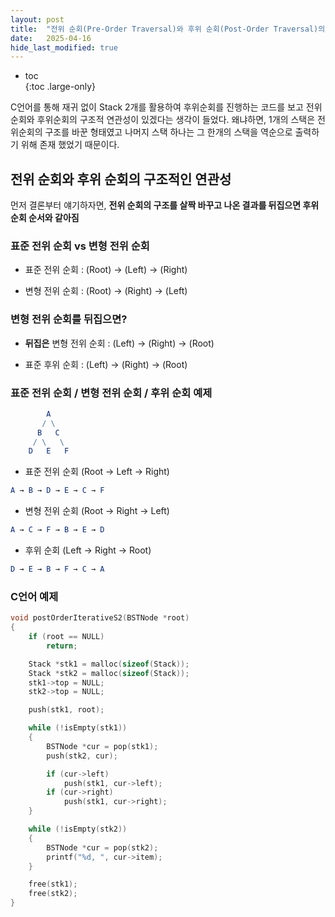 ```yaml
---
layout: post
title:  "전위 순회(Pre-Order Traversal)와 후위 순회(Post-Order Traversal)의 연관성"
date:   2025-04-16
hide_last_modified: true
---
```


* toc  
{:toc .large-only}

C언어를 통해 재귀 없이 Stack 2개를 활용하여 후위순회를 진행하는 코드를 보고 전위순회와 후위순회의 구조적 연관성이 있겠다는 생각이 들었다. 왜냐하면, 1개의 스택은 전위순회의 구조를 바꾼 형태였고 나머지 스택 하나는 그 한개의 스택을 역순으로 출력하기 위해 존재 했었기 때문이다.

## 전위 순회와 후위 순회의 구조적인 연관성

먼저 결론부터 얘기하자면, **전위 순회의 구조를 살짝 바꾸고 나온 결과를 뒤집으면 후위 순회 순서와 같아짐**

### 표준 전위 순회 vs 변형 전위 순회

- 표준 전위 순회 : (Root) → (Left) → (Right)

- 변형 전위 순회 : (Root) → (Right) → (Left)

### 변형 전위 순회를 뒤집으면?

- **뒤집은** 변형 전위 순회 : (Left) → (Right) → (Root)

- 표준 후위 순회 : (Left) → (Right) → (Root)

### 표준 전위 순회 / 변형 전위 순회 / 후위 순회 예제

~~~mathematica
        A
       / \
      B   C
     / \   \
    D   E   F
~~~

- 표준 전위 순회 (Root → Left → Right)
~~~mathematica
A → B → D → E → C → F
~~~
- 변형 전위 순회 (Root → Right → Left)
~~~mathematica
A → C → F → B → E → D
~~~
- 후위 순회 (Left → Right → Root)
~~~mathematica
D → E → B → F → C → A
~~~

### C언어 예제

~~~c
void postOrderIterativeS2(BSTNode *root)
{
	if (root == NULL)
		return;

	Stack *stk1 = malloc(sizeof(Stack));
	Stack *stk2 = malloc(sizeof(Stack));
	stk1->top = NULL;
	stk2->top = NULL;

	push(stk1, root);

	while (!isEmpty(stk1))
	{
		BSTNode *cur = pop(stk1);
		push(stk2, cur);

		if (cur->left)
			push(stk1, cur->left);
		if (cur->right)
			push(stk1, cur->right);
	}

	while (!isEmpty(stk2))
	{
		BSTNode *cur = pop(stk2);
		printf("%d, ", cur->item);
	}

	free(stk1);
	free(stk2);
}
~~~